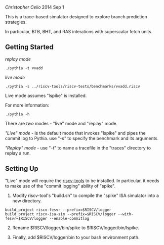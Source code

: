 *Christopher Celio*
2014 Sep 1

This is a trace-based simulator designed to explore branch prediction
strategies. 

In particular, BTB, BHT, and RAS interations with superscalar fetch units.

Getting Started
---------------

*replay mode*

    ./pythia -t vvadd

*live mode*
    
    ./pythia -s ../riscv-tools/riscv-tests/benchmarks/vvadd.riscv

Live mode assumes "lspike" is installed.

For more information:

    ./pythia -h


There are *two* modes - "live" mode and "replay" mode.


*"Live" mode* - is the default mode that invokes "lspike" and pipes the commit
log to Pythia. use "-s" to specify the benchmark and its arguments. 

*"Replay" mode* - use "-t" to name a tracefile in the "traces" directory to replay a run.

Setting Up
----------

"Live" mode will require the [riscv-tools](https://github.com/ucb-bar/riscv-tools) 
to be installed. In particular, it needs to make use of the "commit logging"
ability of "spike".

1. Modify riscv-tool's "build.sh" to compile the "spike" ISA simulator into a new directory.

```
build_project riscv-fesvr --prefix=$RISCV/logger
build_project riscv-isa-sim --prefix=$RISCV/logger --with-fesvr=$RISCV/logger --enable-commitlog 
```

2. Rename $RISCV/logger/bin/spike to $RISCV/logger/bin/lspike. 

3. Finally, add $RISCV/logger/bin to your bash environment path. 

